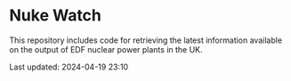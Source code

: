 # Nuke Watch

This repository includes code for retrieving the latest information available on the output of EDF nuclear power plants in the UK.

Last updated: 2024-04-19 23:10